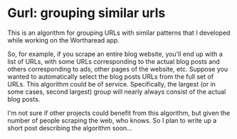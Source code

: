 # Gurl: grouping similar urls

This is an algorithm for grouping URLs with similar patterns that I developed while working on the Wortharead app. 

So, for example, if you scrape an entire blog website, you'll end up with a list of URLs, with some URLs corresponding to the actual blog posts and others corresponding to ads, other pages of the website, etc. Suppose you wanted to automatically select the blog posts URLs from the full set of URLs. This algorithm could be of service. Specifically, the largest (or in some cases, second largest) group will nearly always consist of the actual blog posts.

I'm not sure if other projects could benefit from this algorithm, but given the number of people scraping the web, who knows. So I plan to write up a short post describing the algorithm soon...
